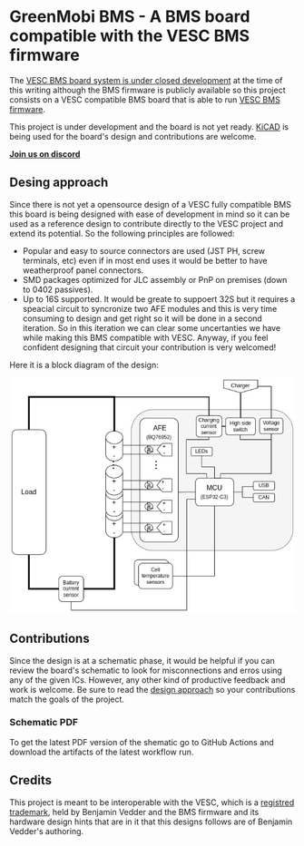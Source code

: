# GreenMobi BMS - A BMS board compatible with the VESC BMS firmware

The [VESC BMS board system is under closed development](https://vesc-project.com/node/311) at the time of this writing although the BMS firmware is publicly available so this project consists on a VESC compatible BMS board that is able to run [VESC BMS firmware](https://github.com/vedderb/vesc_express).

This project is under development and the board is not yet ready. [KiCAD](https://www.kicad.org/) is being used for the board's design and contributions are welcome.

[**Join us on discord**](https://discord.gg/AxKemSxhaV)

## Desing approach

Since there is not yet a opensource design of a VESC fully compatible BMS this board is being designed with ease of development in mind so it can be used as a reference design to contribute directly to the VESC project and extend its potential. So the following principles are followed:

- Popular and easy to source connectors are used (JST PH, screw terminals, etc) even if in most end uses it would be better to have weatherproof panel connectors.
- SMD packages optimized for JLC assembly or PnP on premises (down to 0402 passives).
- Up to 16S supported. It would be greate to suppoert 32S but it requires a speacial circuit to syncronize two AFE modules and this is very time consuming to design and get right so it will be done in a second iteration. So in this iteration we can clear some uncertanties we have while making this BMS compatible with VESC. Anyway, if you feel confident designing that circuit your contribution is very welcomed!

Here it is a block diagram of the design:

![Block diagram](docs/block-diagram.jpg)

## Contributions

Since the design is at a schematic phase, it would be helpful if you can review the board's schematic to look for misconnections and erros using any of the given ICs. However, any other kind of productive feedback and work is welcome. Be sure to read the [design approach](#desing-approach) so your contributions match the goals of the project.

### Schematic PDF

To get the latest PDF version of the shematic go to GitHub Actions and download the artifacts of the latest workflow run.

## Credits

This project is meant to be interoperable with the VESC, which is a [registred trademark](https://vesc-project.com/trademark_policies), held by Benjamin Vedder and the BMS firmware and its hardware design hints that are in it that this designs follows are of Benjamin Vedder's authoring.
